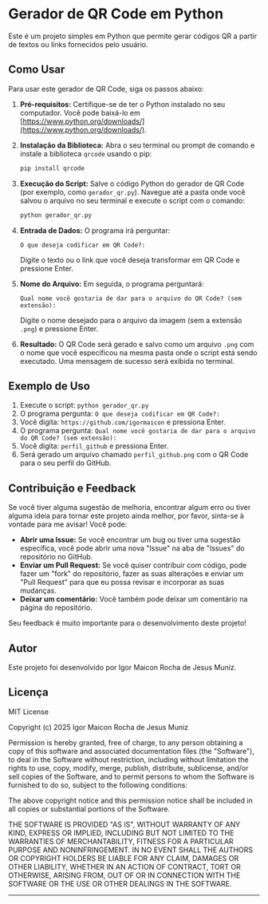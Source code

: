 # Gerador de QR Code em Python

Este é um projeto simples em Python que permite gerar códigos QR a partir de textos ou links fornecidos pelo usuário.

## Como Usar

Para usar este gerador de QR Code, siga os passos abaixo:

1.  **Pré-requisitos:** Certifique-se de ter o Python instalado no seu computador. Você pode baixá-lo em [https://www.python.org/downloads/](https://www.python.org/downloads/).

2.  **Instalação da Biblioteca:** Abra o seu terminal ou prompt de comando e instale a biblioteca `qrcode` usando o pip:

    ```bash
    pip install qrcode
    ```

3.  **Execução do Script:** Salve o código Python do gerador de QR Code (por exemplo, como `gerador_qr.py`). Navegue até a pasta onde você salvou o arquivo no seu terminal e execute o script com o comando:

    ```bash
    python gerador_qr.py
    ```

4.  **Entrada de Dados:** O programa irá perguntar:

    ```
    O que deseja codificar em QR Code?:
    ```

    Digite o texto ou o link que você deseja transformar em QR Code e pressione Enter.

5.  **Nome do Arquivo:** Em seguida, o programa perguntará:

    ```
    Qual nome você gostaria de dar para o arquivo do QR Code? (sem extensão):
    ```

    Digite o nome desejado para o arquivo da imagem (sem a extensão `.png`) e pressione Enter.

6.  **Resultado:** O QR Code será gerado e salvo como um arquivo `.png` com o nome que você especificou na mesma pasta onde o script está sendo executado. Uma mensagem de sucesso será exibida no terminal.

## Exemplo de Uso

1.  Execute o script: `python gerador_qr.py`
2.  O programa pergunta: `O que deseja codificar em QR Code?:`
3.  Você digita: `https://github.com/igormaicon` e pressiona Enter.
4.  O programa pergunta: `Qual nome você gostaria de dar para o arquivo do QR Code? (sem extensão):`
5.  Você digita: `perfil_github` e pressiona Enter.
6.  Será gerado um arquivo chamado `perfil_github.png` com o QR Code para o seu perfil do GitHub.

## Contribuição e Feedback

Se você tiver alguma sugestão de melhoria, encontrar algum erro ou tiver alguma ideia para tornar este projeto ainda melhor, por favor, sinta-se à vontade para me avisar! Você pode:

* **Abrir uma Issue:** Se você encontrar um bug ou tiver uma sugestão específica, você pode abrir uma nova "Issue" na aba de "Issues" do repositório no GitHub.
* **Enviar um Pull Request:** Se você quiser contribuir com código, pode fazer um "fork" do repositório, fazer as suas alterações e enviar um "Pull Request" para que eu possa revisar e incorporar as suas mudanças.
* **Deixar um comentário:** Você também pode deixar um comentário na página do repositório.

Seu feedback é muito importante para o desenvolvimento deste projeto!

## Autor

Este projeto foi desenvolvido por Igor Maicon Rocha de Jesus Muniz.

## Licença

MIT License

Copyright (c) 2025 Igor Maicon Rocha de Jesus Muniz

Permission is hereby granted, free of charge, to any person obtaining a copy
of this software and associated documentation files (the "Software"), to deal
in the Software without restriction, including without limitation the rights
to use, copy, modify, merge, publish, distribute, sublicense, and/or sell
copies of the Software, and to permit persons to whom the Software is
furnished to do so, subject to the following conditions:

The above copyright notice and this permission notice shall be included in all
copies or substantial portions of the Software.

THE SOFTWARE IS PROVIDED "AS IS", WITHOUT WARRANTY OF ANY KIND, EXPRESS OR
IMPLIED, INCLUDING BUT NOT LIMITED TO THE WARRANTIES OF MERCHANTABILITY,
FITNESS FOR A PARTICULAR PURPOSE AND NONINFRINGEMENT. IN NO EVENT SHALL THE
AUTHORS OR COPYRIGHT HOLDERS BE LIABLE FOR ANY CLAIM, DAMAGES OR OTHER
LIABILITY, WHETHER IN AN ACTION OF CONTRACT, TORT OR OTHERWISE, ARISING FROM,
OUT OF OR IN CONNECTION WITH THE SOFTWARE OR THE USE OR OTHER DEALINGS IN THE
SOFTWARE.

---

